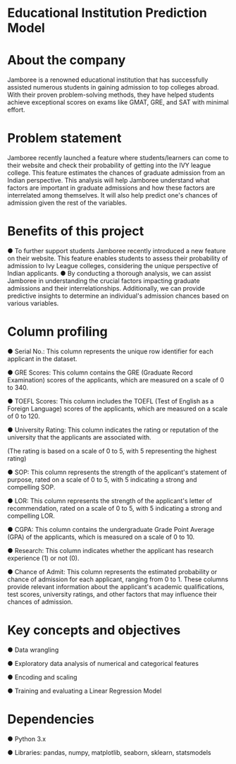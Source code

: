 # Educational Institution Prediction Model
# About the company
Jamboree is a renowned educational institution that has successfully assisted numerous students in gaining admission to top colleges abroad. With their proven problem-solving methods, they have helped students achieve exceptional scores on exams like GMAT, GRE, and SAT with minimal effort.

# Problem statement
Jamboree recently launched a feature where students/learners can come to their website and check their probability of getting into the IVY league college. This feature estimates the chances of graduate admission from an Indian perspective. This analysis will help Jamboree understand what factors are important in graduate admissions and how these factors are interrelated among themselves. It will also help predict one's chances of admission given the rest of the variables.

# Benefits of this project
● To further support students Jamboree recently introduced a new feature on their website. This feature enables students to assess their probability of admission to Ivy League colleges, considering the unique perspective of Indian applicants.
● By conducting a thorough analysis, we can assist Jamboree in understanding the crucial factors impacting graduate admissions and their interrelationships. Additionally, we can provide predictive insights to determine an individual's admission chances based on various variables.

# Column profiling
● Serial No.: This column represents the unique row identifier for each applicant in the dataset.

● GRE Scores: This column contains the GRE (Graduate Record Examination) scores of the applicants, which are measured on a scale of 0 to 340.

● TOEFL Scores: This column includes the TOEFL (Test of English as a Foreign Language) scores of the applicants, which are measured on a scale of 0 to 120.

● University Rating: This column indicates the rating or reputation of the university that the applicants are associated with.

(The rating is based on a scale of 0 to 5, with 5 representing the highest rating)

● SOP: This column represents the strength of the applicant's statement of purpose, rated on a scale of 0 to 5, with 5 indicating a strong and compelling SOP.

● LOR: This column represents the strength of the applicant's letter of recommendation, rated on a scale of 0 to 5, with 5 indicating a strong and compelling LOR.

● CGPA: This column contains the undergraduate Grade Point Average (GPA) of the applicants, which is measured on a scale of 0 to 10.

● Research: This column indicates whether the applicant has research experience (1) or not (0).

● Chance of Admit: This column represents the estimated probability or chance of admission for each applicant, ranging from 0 to 1. These columns provide relevant information about the applicant's academic qualifications, test scores, university ratings, and other factors that may influence their chances of admission.

# Key concepts and objectives
● Data wrangling

● Exploratory data analysis of numerical and categorical features

● Encoding and scaling

● Training and evaluating a Linear Regression Model

# Dependencies
● Python 3.x

● Libraries: pandas, numpy, matplotlib, seaborn, sklearn, statsmodels

